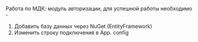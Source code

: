 Работа по МДК:
модуль авторизации, для успешной работы необходимо -
1. Добавить базу данных через NuGet (EntityFramework)
2. Изменить строку подключения в App. config
